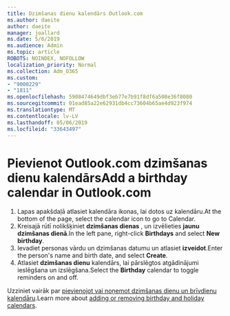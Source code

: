 ```yaml
---
title: Dzimšanas dienu kalendārs Outlook.com
ms.author: daeite
author: daeite
manager: joallard
ms.date: 5/6/2019
ms.audience: Admin
ms.topic: article
ROBOTS: NOINDEX, NOFOLLOW
localization_priority: Normal
ms.collection: Adm_O365
ms.custom:
- "9000229"
- "1811"
ms.openlocfilehash: 5908474649dbf3eb77e7b91f8df6a508e36f8080
ms.sourcegitcommit: 01ead85a22e62931db4cc73604b65ae4d923f974
ms.translationtype: MT
ms.contentlocale: lv-LV
ms.lasthandoff: 05/06/2019
ms.locfileid: "33643497"
---
```

# <a name="add-a-birthday-calendar-in-outlookcom"></a><span data-ttu-id="b5479-102">Pievienot Outlook.com dzimšanas dienu kalendārs</span><span class="sxs-lookup"><span data-stu-id="b5479-102">Add a birthday calendar in Outlook.com</span></span>

1. <span data-ttu-id="b5479-103">Lapas apakšdaļā atlasiet kalendāra ikonas, lai dotos uz kalendāru.</span><span class="sxs-lookup"><span data-stu-id="b5479-103">At the bottom of the page, select the calendar icon to go to Calendar.</span></span>
1. <span data-ttu-id="b5479-104">Kreisajā rūtī nolikšķiniet **dzimšanas dienas** , un izvēlieties **jaunu dzimšanas dienā**.</span><span class="sxs-lookup"><span data-stu-id="b5479-104">In the left pane, right-click **Birthdays** and select **New birthday**.</span></span>
1. <span data-ttu-id="b5479-105">Ievadiet personas vārdu un dzimšanas datumu un atlasiet **izveidot**.</span><span class="sxs-lookup"><span data-stu-id="b5479-105">Enter the person's name and birth date, and select **Create**.</span></span>
1. <span data-ttu-id="b5479-106">Atlasiet **dzimšanas dienu** kalendārs, lai pārslēgtos atgādinājumi ieslēgšana un izslēgšana.</span><span class="sxs-lookup"><span data-stu-id="b5479-106">Select the **Birthday** calendar to toggle reminders on and off.</span></span>

<span data-ttu-id="b5479-107">Uzziniet vairāk par [pievienojot vai noņemot dzimšanas dienu un brīvdienu kalendāru](https://support.office.com/article/b8e636da-fda8-413f-940e-68396efa49a6).</span><span class="sxs-lookup"><span data-stu-id="b5479-107">Learn more about [adding or removing birthday and holiday calendars](https://support.office.com/article/b8e636da-fda8-413f-940e-68396efa49a6).</span></span>